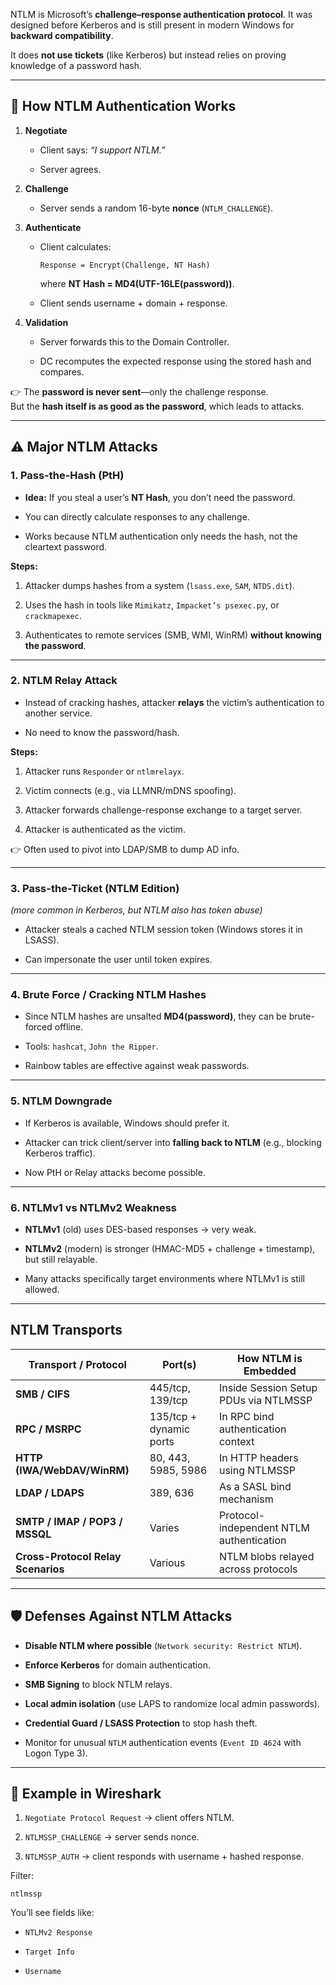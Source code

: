 NTLM is Microsoft’s **challenge–response authentication protocol**. It was designed before Kerberos and is still present in modern Windows for **backward compatibility**.

It does **not use tickets** (like Kerberos) but instead relies on proving knowledge of a password hash.

---

## 🧩 How NTLM Authentication Works

1. **Negotiate**
    
    - Client says: _“I support NTLM.”_
        
    - Server agrees.
        
2. **Challenge**
    
    - Server sends a random 16-byte **nonce** (`NTLM_CHALLENGE`).
        
3. **Authenticate**
    
    - Client calculates:
        
        `Response = Encrypt(Challenge, NT Hash)`
        
        where **NT Hash = MD4(UTF-16LE(password))**.
        
    - Client sends username + domain + response.
        
4. **Validation**
    
    - Server forwards this to the Domain Controller.
        
    - DC recomputes the expected response using the stored hash and compares.
        

👉 The **password is never sent**—only the challenge response.  
But the **hash itself is as good as the password**, which leads to attacks.

---

## ⚠️ Major NTLM Attacks

### 1. **Pass-the-Hash (PtH)**

- **Idea:** If you steal a user’s **NT Hash**, you don’t need the password.
    
- You can directly calculate responses to any challenge.
    
- Works because NTLM authentication only needs the hash, not the cleartext password.
    

**Steps:**

1. Attacker dumps hashes from a system (`lsass.exe`, `SAM`, `NTDS.dit`).
    
2. Uses the hash in tools like `Mimikatz`, `Impacket’s psexec.py`, or `crackmapexec`.
    
3. Authenticates to remote services (SMB, WMI, WinRM) **without knowing the password**.
    

---

### 2. **NTLM Relay Attack**

- Instead of cracking hashes, attacker **relays** the victim’s authentication to another service.
    
- No need to know the password/hash.
    

**Steps:**

1. Attacker runs `Responder` or `ntlmrelayx`.
    
2. Victim connects (e.g., via LLMNR/mDNS spoofing).
    
3. Attacker forwards challenge-response exchange to a target server.
    
4. Attacker is authenticated as the victim.
    

👉 Often used to pivot into LDAP/SMB to dump AD info.

---

### 3. **Pass-the-Ticket (NTLM Edition)**

_(more common in Kerberos, but NTLM also has token abuse)_

- Attacker steals a cached NTLM session token (Windows stores it in LSASS).
    
- Can impersonate the user until token expires.
    
---

### 4. **Brute Force / Cracking NTLM Hashes**

- Since NTLM hashes are unsalted **MD4(password)**, they can be brute-forced offline.
    
- Tools: `hashcat`, `John the Ripper`.
    
- Rainbow tables are effective against weak passwords.
    

---

### 5. **NTLM Downgrade**

- If Kerberos is available, Windows should prefer it.
    
- Attacker can trick client/server into **falling back to NTLM** (e.g., blocking Kerberos traffic).
    
- Now PtH or Relay attacks become possible.
    

---

### 6. **NTLMv1 vs NTLMv2 Weakness**

- **NTLMv1** (old) uses DES-based responses → very weak.
    
- **NTLMv2** (modern) is stronger (HMAC-MD5 + challenge + timestamp), but still relayable.
    
- Many attacks specifically target environments where NTLMv1 is still allowed.
    

---
## NTLM Transports

| Transport / Protocol               | Port(s)                 | How NTLM is Embedded                     |
| ---------------------------------- | ----------------------- | ---------------------------------------- |
| **SMB / CIFS**                     | 445/tcp, 139/tcp        | Inside Session Setup PDUs via NTLMSSP    |
| **RPC / MSRPC**                    | 135/tcp + dynamic ports | In RPC bind authentication context       |
| **HTTP (IWA/WebDAV/WinRM)**        | 80, 443, 5985, 5986     | In HTTP headers using NTLMSSP            |
| **LDAP / LDAPS**                   | 389, 636                | As a SASL bind mechanism                 |
| **SMTP / IMAP / POP3 / MSSQL**     | Varies                  | Protocol-independent NTLM authentication |
| **Cross-Protocol Relay Scenarios** | Various                 | NTLM blobs relayed across protocols      |

---
## 🛡️ Defenses Against NTLM Attacks

- **Disable NTLM where possible** (`Network security: Restrict NTLM`).
    
- **Enforce Kerberos** for domain authentication.
    
- **SMB Signing** to block NTLM relays.
    
- **Local admin isolation** (use LAPS to randomize local admin passwords).
    
- **Credential Guard / LSASS Protection** to stop hash theft.
    
- Monitor for unusual `NTLM` authentication events (`Event ID 4624` with Logon Type 3).
    

---

## 📡 Example in Wireshark

1. `Negotiate Protocol Request` → client offers NTLM.
    
2. `NTLMSSP_CHALLENGE` → server sends nonce.
    
3. `NTLMSSP_AUTH` → client responds with username + hashed response.
    

Filter:

`ntlmssp`

You’ll see fields like:

- `NTLMv2 Response`
    
- `Target Info`
    
- `Username`